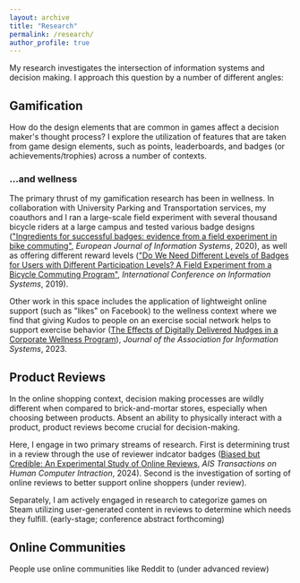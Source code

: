 ```yaml
---
layout: archive
title: "Research"
permalink: /research/
author_profile: true
---
```


My research investigates the intersection of information systems and decision making. I approach this question by a number of different angles:

## Gamification

How do the design elements that are common in games affect a decision maker's thought process? I explore the utilization of features that are taken from game design elements, such as points, leaderboards, and badges (or achievements/trophies) across a number of contexts.

### ...and wellness

The primary thrust of my gamification research has been in wellness. In collaboration with University Parking and Transportation services, my coauthors and I ran a large-scale field experiment with several thousand bicycle riders at a large campus and tested various badge designs (["Ingredients for successful badges: evidence from a field experiment in bike commuting"](https://www.tandfonline.com/doi/abs/10.1080/0960085X.2020.1808539), _European Journal of Information Systems_, 2020), as well as offering different reward levels (["Do We Need Different Levels of Badges for Users with Different Participation Levels? A Field Experiment from a Bicycle Commuting Program"](https://aisel.aisnet.org/icis2019/behavior_is/behavior_is/22/), _International Conference on Information Systems_, 2019).

Other work in this space includes the application of lightweight online support (such as "likes" on Facebook) to the wellness context where we find that giving Kudos to people on an exercise social network helps to support exercise behavior ([The Effects of Digitally Delivered Nudges in a Corporate Wellness Program](https://aisel.aisnet.org/jais/vol24/iss1/5/)), _Journal of the Association for Information Systems_, 2023.

## Product Reviews

In the online shopping context, decision making processes are wildly different when compared to brick-and-mortar stores, especially when choosing between products. Absent an ability to physically interact with a product, product reviews become crucial for decision-making.

Here, I engage in two primary streams of research. First is determining trust in a review through the use of reviewer indcator badges ([Biased but Credible: An Experimental Study of Online Reviews](https://aisel.aisnet.org/thci/vol16/iss2/4/), _AIS Transactions on Human Computer Intraction_, 2024). Second is the investigation of sorting of online reviews to better support online shoppers (under review).

Separately, I am actively engaged in research to categorize games on Steam utilizing user-generated content in reviews to determine which needs they fulfill. (early-stage; conference abstract forthcoming)

## Online Communities

People use online communities like Reddit to 
(under advanced review)